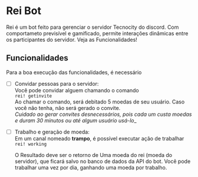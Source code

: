 # Rei Bot
Rei é um bot feito para gerenciar o servidor Tecnocity do discord. Com comportameto previsível e gamificado, permite interações dinâmicas entre os participantes do servidor. Veja as Funcionalidades!

## Funcionalidades
Para a boa execução das funcionalidades, é necessário

- [ ] Convidar pessoas para o servidor:  
    Você pode convidar alguem chamando o comando  
    `rei! getinvite`  
    Ao chamar o comando, será debitado 5 moedas de seu usuário. Caso você não tenha, não será gerado o convite.  
    __Cuidado ao gerar convites desnecessários, pois cada um custa moedas e duram 30 minutos_ ou até algum usuário usá-lo__
    

- [ ] Trabalho e geração de moeda:  
    Em um canal nomeado __trampo__, é possível executar ação de trabalhar  
    `rei! working`

    O Resultado deve ser o retorno de Uma moeda do rei (moeda do servidor), que ficará salvo no banco de dados da API do bot. Você pode trabalhar uma vez por dia, ganhando uma moeda por trabalho.


